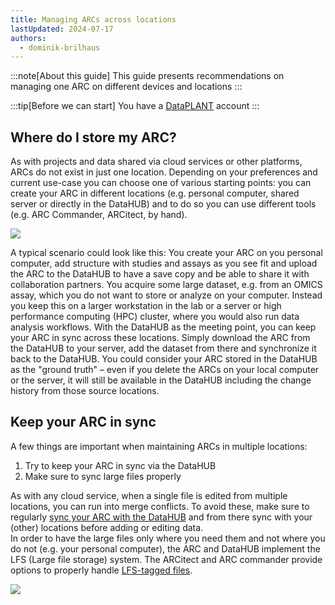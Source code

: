 ```yaml
---
title: Managing ARCs across locations
lastUpdated: 2024-07-17
authors:
  - dominik-brilhaus
---
```


:::note[About this guide]
This guide presents recommendations on managing one ARC on different devices and locations
:::

:::tip[Before we can start]
You have a [DataPLANT](https://register.nfdi4plants.org) account
:::

## Where do I store my ARC?

As with projects and data shared via cloud services or other platforms, ARCs do not exist in just one location. Depending on your preferences and current use-case you can choose one of various starting points: you can create your ARC in different locations (e.g. personal computer, shared server or directly in the DataHUB) and to do so you can use different tools (e.g. ARC Commander, ARCitect, by hand).

![](@images/guides/ARC-storageLocations-timeline.drawio.png)

A typical scenario could look like this: You create your ARC on you personal computer, add structure with studies and assays as you see fit and upload the ARC to the DataHUB to have a save copy and be able to share it with collaboration partners. You acquire some large dataset, e.g. from an OMICS assay, which you do not want to store or analyze on your computer. Instead you keep this on a larger workstation in the lab or a server or high performance computing (HPC) cluster, where you would also run data analysis workflows. With the DataHUB as the meeting point, you can keep your ARC in sync across these locations. Simply download the ARC from the DataHUB to your server, add the dataset from there and synchronize it back to the DataHUB. You could consider your ARC stored in the DataHUB as the "ground truth" &ndash; even if you delete the ARCs on your local computer or the server, it will still be available in the DataHUB including the change history from those source locations.

## Keep your ARC in sync

A few things are important when maintaining ARCs in multiple locations:

1. Try to keep your ARC in sync via the DataHUB
2. Make sure to sync large files properly

As with any cloud service, when a single file is edited from multiple locations, you can run into merge conflicts. To avoid these, make sure to regularly [sync your ARC with the DataHUB](/guides/arc-syncing-recommendation) and from there sync with your (other) locations before adding or editing data.  
In order to have the large files only where you need them and not where you do not (e.g. your personal computer), the ARC and DataHUB implement the LFS (Large file storage) system. The ARCitect and ARC commander provide options to properly handle [LFS-tagged files](/guides/arc-working-with-large-data-files).

<!-- 
TODO
notes on working with branches
-->

![](@images/guides/arc-storagelocations-withnotes.drawio.png)
